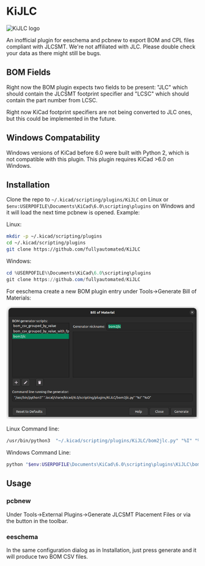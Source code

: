# KiJLC

![KiJLC logo](img/KiJLC_128x128.png)

An inofficial plugin for eeschema and pcbnew to export BOM and CPL files compliant with JLCSMT. We're not affiliated with JLC. Please double check your data as there might still be bugs.

## BOM Fields

Right now the BOM plugin expects two fields to be present: "JLC" which should contain the JLCSMT footprint specifier and "LCSC" which should contain the part number from LCSC.

Right now KiCad footprint specifiers are not being converted to JLC ones, but this could be implemented in the future.

## Windows Compatability

Windows versions of KiCad before 6.0 were built with Python 2, which is not compatible with this plugin. This plugin requires KiCad >6.0 on Windows.

## Installation

Clone the repo to `~/.kicad/scripting/plugins/KiJLC` on Linux or `$env:USERPOFILE\Documents\KiCad\6.0\scripting\plugins` on Windows and it will load the next time pcbnew is opened. Example:

Linux:

```sh
mkdir -p ~/.kicad/scripting/plugins
cd ~/.kicad/scripting/plugins
git clone https://github.com/fullyautomated/KiJLC
```

Windows:

```powershell
cd %USERPOFILE%\Documents\KiCad\6.0\scripting\plugins
git clone https://github.com/fullyautomated/KiJLC
```

For eeschema create a new BOM plugin entry under Tools->Generate Bill of Materials:

![BOM Dialog](img/BOM_dialog.png)

Linux Command line:

```sh
/usr/bin/python3  "~/.kicad/scripting/plugins/KiJLC/bom2jlc.py" "%I" "%O"
```

Windows Command Line:

```powershell
python "$env:USERPOFILE\Documents\KiCad\6.0\scripting\plugins\KiJLC\bom2jlc.py" "%I" "%O"
```

## Usage

### pcbnew

Under Tools->External Plugins->Generate JLCSMT Placement Files
or via the button in the toolbar.

### eeschema

In the same configuration dialog as in Installation, just press generate and it will produce two BOM CSV files.
